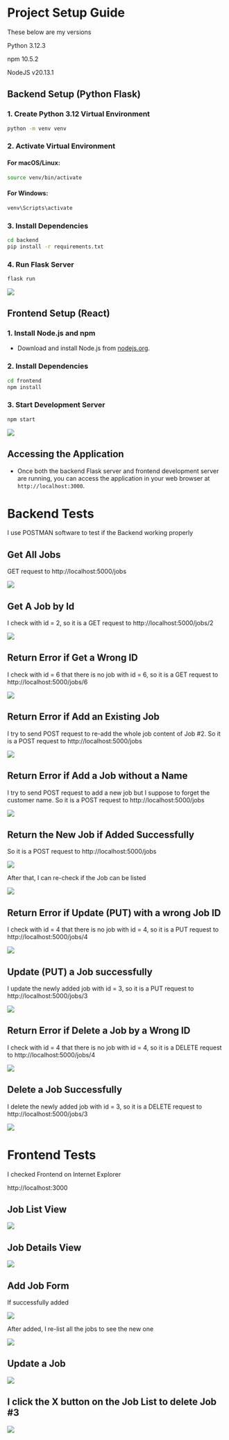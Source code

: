 # Project Setup Guide

These below are my versions

Python 3.12.3

npm 10.5.2

NodeJS v20.13.1

## Backend Setup (Python Flask)

### 1. Create Python 3.12 Virtual Environment
```bash
python -m venv venv
```

### 2. Activate Virtual Environment
#### For macOS/Linux:
```bash
source venv/bin/activate
```
#### For Windows:
```bash
venv\Scripts\activate
```

### 3. Install Dependencies
```bash
cd backend
pip install -r requirements.txt
```

### 4. Run Flask Server
```bash
flask run
```

<img src="images/be_flaskrun.png">

## Frontend Setup (React)

### 1. Install Node.js and npm
- Download and install Node.js from [nodejs.org](https://nodejs.org/).

### 2. Install Dependencies
```bash
cd frontend
npm install
```

### 3. Start Development Server
```bash
npm start
```

<img src="images/fe_npmstart.png">

## Accessing the Application
- Once both the backend Flask server and frontend development server are running, you can access the application in your web browser at `http://localhost:3000`.

# Backend Tests

I use POSTMAN software to test if the Backend working properly
## Get All Jobs

GET request to http://localhost:5000/jobs

<img src="images/be_getjobs.png">

## Get A Job by Id 

I check with id = 2, so it is a GET request to http://localhost:5000/jobs/2

<img src="images/be_getjobid.png">

## Return Error if Get a Wrong ID

I check with id = 6 that there is no job with id = 6, so it is a GET request to http://localhost:5000/jobs/6

<img src="images/be_getjobsid_notfound.png">

## Return Error if Add an Existing Job

I try to send POST request to re-add the whole job content of Job #2. So it is a POST request to http://localhost:5000/jobs 

<img src="images/be_postjobs_dup.png">

## Return Error if Add a Job without a Name

I try to send POST request to add a new job but I suppose to forget the customer name. So it is a POST request to http://localhost:5000/jobs 

<img src="images/be_postjobs_wocustomername.png">

## Return the New Job if Added Successfully

So it is a POST request to http://localhost:5000/jobs 

<img src="images/be_postjobs.png">

After that, I can re-check if the Job can be listed

<img src="images/be_postjobs_check.png">

## Return Error if Update (PUT) with a wrong Job ID

I check with id = 4 that there is no job with id = 4, so it is a PUT request to http://localhost:5000/jobs/4

<img src="images/be_putjobs_idnotfound.png">

## Update (PUT) a Job successfully

I update the newly added job with id = 3, so it is a PUT request to http://localhost:5000/jobs/3

<img src="images/be_putjobs.png">

## Return Error if Delete a Job by a Wrong ID

I check with id = 4 that there is no job with id = 4, so it is a DELETE request to http://localhost:5000/jobs/4

<img src="images/be_deletejobs_wrongid.png">

## Delete a Job Successfully

I delete the newly added job with id = 3, so it is a DELETE request to http://localhost:5000/jobs/3

<img src="images/be_deletejobs.png">

# Frontend Tests

I checked Frontend on Internet Explorer

http://localhost:3000

## Job List View

<img src="images/fe.png">

## Job Details View

<img src="images/fe_jobdetails.png">

## Add Job Form

If successfully added

<img src="images/fe_addjob.png">

After added, I re-list all the jobs to see the new one

<img src="images/fe_addjob2.png">

## Update a Job

<img src="images/fe_jobupdate.png">

## I click the X button on the Job List to delete Job #3

<img src="images/fe_jobdelete.png">

